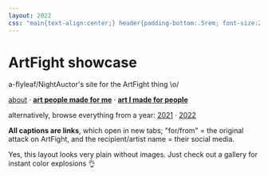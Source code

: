 ```yaml
---
layout: 2022
css: "main{text-align:center;} header{padding-bottom:.5rem; font-size:2em;} header nav{display:none;} #home{width:100%; margin:0;} main p{max-width:30em;} h1{opacity:0; height:0;}"
---
```

# ArtFight showcase

a-flyleaf/NightAuctor's site for the ArtFight thing \o/

<nav class="box">
	<p><a href="{%include url.html%}/about">about</a> · <b><a href="{%include url.html%}/for-me">art people made for me</a></b> · <b><a href="{%include url.html%}/for-you">art I made for people</a></b></p>
	<p>alternatively, browse everything from a year: <a href="{%include url.html%}/art/2021">2021</a> · <a href="{%include url.html%}/art/2022">2022</a></p>
</nav>

**All captions are links**, which open in new tabs; "for/from"&nbsp;= the original attack on ArtFight, and the recipient/artist name = their social media.

Yes, this layout looks very plain without images. Just check out a gallery for instant color explosions 👌
